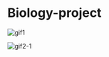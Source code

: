 # Biology-project
![gif1](https://github.com/MatthewGall3/Biology-project/assets/113800575/7bfdb477-47b1-42ea-b309-0e7f8cf208b5)

![gif2-1](https://github.com/MatthewGall3/Biology-project/assets/113800575/08cab305-5830-4b36-ac22-60051957fe64)
